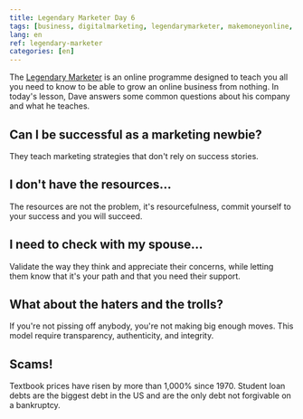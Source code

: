 ```yaml
---
title: Legendary Marketer Day 6
tags: [business, digitalmarketing, legendarymarketer, makemoneyonline, onlinebusiness, 15dayschallenge]
lang: en
ref: legendary-marketer
categories: [en]
---
```

The [Legendary Marketer][1] is an online programme designed to teach you all you need to know to be able to grow an online business from nothing.
In today's lesson, Dave answers some common questions about his company and what he teaches.

[1]: https://bit.ly/15daysonly "Start the 15 days challenge now"

## Can I be successful as a marketing newbie?

They teach marketing strategies that don't rely on success stories.

## I don't have the resources...

The resources are not the problem, it's resourcefulness, commit yourself to your success and you will succeed.

## I need to check with my spouse...

Validate the way they think and appreciate their concerns, while letting them know that it's your path and that you need their support.

## What about the haters and the trolls?

If you're not pissing off anybody, you're not making big enough moves. This model require transparency, authenticity, and integrity.

## Scams!

Textbook prices have risen by more than 1,000% since 1970. Student loan debts are the biggest debt in the US and are the only debt not forgivable on a bankruptcy.
